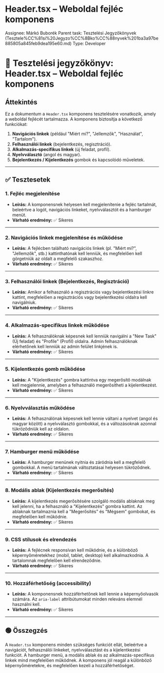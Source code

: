 # Header.tsx – Weboldal fejléc komponens

Assignee: Márkó Buborék
Parent task: Tesztelési Jegyzőkönyvek (Tesztele%CC%81si%20Jegyzo%CC%8Bko%CC%88nyvek%201ba3a97be885805a845feb9dea195e60.md)
Type: Developer

# 📝 Tesztelési jegyzőkönyv: **Header.tsx** – Weboldal fejléc komponens

## Áttekintés

Ez a dokumentum a `Header.tsx` komponens tesztelésére vonatkozik, amely a weboldal fejlécét tartalmazza. A komponens biztosítja a következő funkciókat:

1. **Navigációs linkek** (például "Miért mi?", "Jellemzők", "Használat", "Tartalom").
2. **Felhasználói linkek** (bejelentkezés, regisztráció).
3. **Alkalmazás-specifikus linkek** (új feladat, profil).
4. **Nyelvválasztó** (angol és magyar).
5. **Bejelentkezés / Kijelentkezés** gombok és kapcsolódó műveletek.

---

## ✅ Tesztesetek

### 1. **Fejléc megjelenítése**

- **Leírás:** A komponensnek helyesen kell megjelenítenie a fejléc tartalmát, beleértve a logót, navigációs linkeket, nyelvválasztót és a hamburger menüt.
- **Várható eredmény:** ✅ Sikeres

---

### 2. **Navigációs linkek megjelenítése és működése**

- **Leírás:** A fejlécben található navigációs linkek (pl. "Miért mi?", "Jellemzők", stb.) kattinthatónak kell lenniük, és megfelelően kell görgetniük az oldalt a megfelelő szakaszhoz.
- **Várható eredmény:** ✅ Sikeres

---

### 3. **Felhasználói linkek (Bejelentkezés, Regisztráció)**

- **Leírás:** Amikor a felhasználó a regisztrációs vagy bejelentkezési linkre kattint, megfelelően a regisztrációs vagy bejelentkezési oldalra kell navigálniuk.
- **Várható eredmény:** ✅ Sikeres

---

### 4. **Alkalmazás-specifikus linkek működése**

- **Leírás:** A felhasználóknak képesnek kell lenniük navigálni a "New Task" (Új feladat) és "Profile" (Profil) oldalra. Admin felhasználóknak elérhetőnek kell lenniük az admin felület linkjének is.
- **Várható eredmény:** ✅ Sikeres

---

### 5. **Kijelentkezés gomb működése**

- **Leírás:** A "Kijelentkezés" gombra kattintva egy megerősítő modálnak kell megjelennie, amelyben a felhasználó megerősítheti a kijelentkezést.
- **Várható eredmény:** ✅ Sikeres

---

### 6. **Nyelvválasztás működése**

- **Leírás:** A felhasználónak képesnek kell lennie váltani a nyelvet (angol és magyar között) a nyelvválasztó gombokkal, és a változásoknak azonnal tükröződniük kell az oldalon.
- **Várható eredmény:** ✅ Sikeres

---

### 7. **Hamburger menü működése**

- **Leírás:** A hamburger menünek nyitnia és záródnia kell a megfelelő gombokkal. A menü tartalmának változtatásai helyesen tükröződnek.
- **Várható eredmény:** ✅ Sikeres

---

### 8. **Modális ablak (Kijelentkezés megerősítés)**

- **Leírás:** A kijelentkezés megerősítésére szolgáló modális ablaknak meg kell jelenni, ha a felhasználó a "Kijelentkezés" gombra kattint. Az ablaknak tartalmaznia kell a "Megerősítés" és "Mégsem" gombokat, és megfelelően kell működnie.
- **Várható eredmény:** ✅ Sikeres

---

### 9. **CSS stílusok és elrendezés**

- **Leírás:** A fejlécnek responsívan kell működnie, és a különböző képernyőméretekhez (mobil, tablet, desktop) kell alkalmazkodnia. A tartalomnak megfelelően kell elrendeződnie.
- **Várható eredmény:** ✅ Sikeres

---

### 10. **Hozzáférhetőség (accessibility)**

- **Leírás:** A komponensnek hozzáférhetőnek kell lennie a képernyőolvasók számára. Az `aria-label` attribútumokat minden releváns elemnél használni kell.
- **Várható eredmény:** ✅ Sikeres

---

## 🟢 Összegzés

A `Header.tsx` komponens minden szükséges funkciót ellát, beleértve a navigációt, felhasználói linkeket, nyelvválasztást és a kijelentkezési funkciót. A hamburger menü, a modális ablak és az alkalmazás-specifikus linkek mind megfelelően működnek. A komponens jól reagál a különböző képernyőméretekre, és megfelelően kezeli a hozzáférhetőséget.